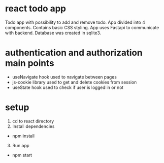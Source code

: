 # react todo app
Todo app with possibility to add and remove todo.
App divided into 4 components.
Contains basic CSS styling.
App uses Fastapi to communicate with backend.
Database was created in sqlite3.

# authentication and authorization main points
* useNavigate hook used to navigate between pages
* js-cookie library used to get and delete cookies from session
* useState hook used to check if user is logged in or not

# setup
1. cd to react directory
2. Install dependencies
- npm install
3. Run app
- npm start